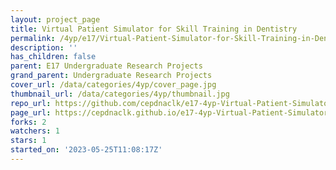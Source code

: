 ```yaml
---
layout: project_page
title: Virtual Patient Simulator for Skill Training in Dentistry
permalink: /4yp/e17/Virtual-Patient-Simulator-for-Skill-Training-in-Dentistry/
description: ''
has_children: false
parent: E17 Undergraduate Research Projects
grand_parent: Undergraduate Research Projects
cover_url: /data/categories/4yp/cover_page.jpg
thumbnail_url: /data/categories/4yp/thumbnail.jpg
repo_url: https://github.com/cepdnaclk/e17-4yp-Virtual-Patient-Simulator-for-Skill-Training-in-Dentistry
page_url: https://cepdnaclk.github.io/e17-4yp-Virtual-Patient-Simulator-for-Skill-Training-in-Dentistry
forks: 2
watchers: 1
stars: 1
started_on: '2023-05-25T11:08:17Z'
---
```


